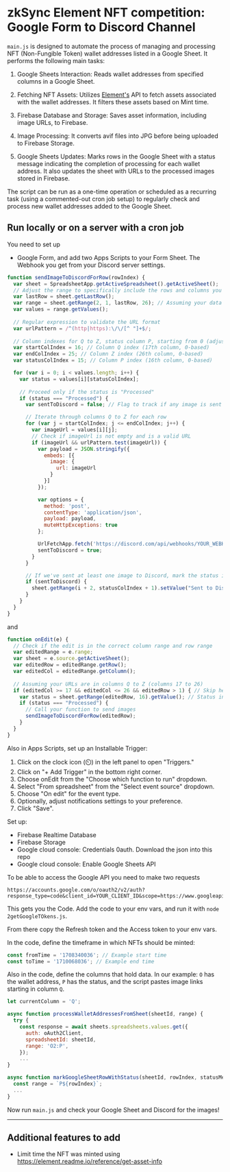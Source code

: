 # zkSync Element NFT competition: Google Form to Discord Channel

`main.js` is designed to automate the process of managing and processing NFT (Non-Fungible Token) wallet addresses listed in a Google Sheet. It performs the following main tasks:

1. Google Sheets Interaction: Reads wallet addresses from specified columns in a Google Sheet.

2. Fetching NFT Assets: Utilizes [Element's](https://element.market/) API to fetch assets associated with the wallet addresses. It filters these assets based on Mint time.

3. Firebase Database and Storage: Saves asset information, including image URLs, to Firebase.

4. Image Processing: It converts avif files into JPG before being uploaded to Firebase Storage.

5. Google Sheets Updates: Marks rows in the Google Sheet with a status message indicating the completion of processing for each wallet address. It also updates the sheet with URLs to the processed images stored in Firebase.

The script can be run as a one-time operation or scheduled as a recurring task (using a commented-out cron job setup) to regularly check and process new wallet addresses added to the Google Sheet.

## Run locally or on a server with a cron job

You need to set up
- Google Form, and add two Apps Scripts to your Form Sheet. The Webhook you get from your Discord server settings.

```js
function sendImageToDiscordForRow(rowIndex) {
  var sheet = SpreadsheetApp.getActiveSpreadsheet().getActiveSheet();
  // Adjust the range to specifically include the rows and columns you're interested in to optimize performance
  var lastRow = sheet.getLastRow();
  var range = sheet.getRange(2, 1, lastRow, 26); // Assuming your data starts from row 2 and goes up to column Z
  var values = range.getValues();
  
  // Regular expression to validate the URL format
  var urlPattern = /^(http|https):\/\/[^ "]+$/;
  
  // Column indexes for Q to Z, status column P, starting from 0 (adjusted for the script's 0-based index)
  var startColIndex = 16; // Column Q index (17th column, 0-based)
  var endColIndex = 25; // Column Z index (26th column, 0-based)
  var statusColIndex = 15; // Column P index (16th column, 0-based)

  for (var i = 0; i < values.length; i++) {
    var status = values[i][statusColIndex];
    
    // Proceed only if the status is "Processed"
    if (status === "Processed") {
      var sentToDiscord = false; // Flag to track if any image is sent to Discord from this row

      // Iterate through columns Q to Z for each row
      for (var j = startColIndex; j <= endColIndex; j++) {
        var imageUrl = values[i][j];
        // Check if imageUrl is not empty and is a valid URL
        if (imageUrl && urlPattern.test(imageUrl)) {
          var payload = JSON.stringify({
            embeds: [{
              image: {
                url: imageUrl
              }
            }]
          });

          var options = {
            method: 'post',
            contentType: 'application/json',
            payload: payload,
            muteHttpExceptions: true
          };

          UrlFetchApp.fetch('https://discord.com/api/webhooks/YOUR_WEBHOOK_ID', options);
          sentToDiscord = true;
        }
      }

      // If we've sent at least one image to Discord, mark the status in column P as "Sent to Discord"
      if (sentToDiscord) {
        sheet.getRange(i + 2, statusColIndex + 1).setValue("Sent to Discord"); // i + 2 because rows in the sheet start from 1 and assuming data starts from row 2
      }
    }
  }
}
```

and


```js
function onEdit(e) {
  // Check if the edit is in the correct column range and row range
  var editedRange = e.range;
  var sheet = e.source.getActiveSheet();
  var editedRow = editedRange.getRow();
  var editedCol = editedRange.getColumn();
  
  // Assuming your URLs are in columns Q to Z (columns 17 to 26)
  if (editedCol >= 17 && editedCol <= 26 && editedRow > 1) { // Skip header row
    var status = sheet.getRange(editedRow, 16).getValue(); // Status in column P
    if (status === "Processed") {
      // Call your function to send images
      sendImageToDiscordForRow(editedRow);
    }
  }
}
```

Also in Apps Scripts, set up an Installable Trigger:
1. Click on the clock icon (⏲️) in the left panel to open "Triggers."
2. Click on "+ Add Trigger" in the bottom right corner.
3. Choose onEdit from the "Choose which function to run" dropdown.
4. Select "From spreadsheet" from the "Select event source" dropdown.
5. Choose "On edit" for the event type.
6. Optionally, adjust notifications settings to your preference.
7. Click "Save".

Set up:
- Firebase Realtime Database
- Firebase Storage
- Google cloud console: Credentials 0auth. Download the json into this repo
- Google cloud console: Enable Google Sheets API

To be able to access the Google API you need to make two requests

```
https://accounts.google.com/o/oauth2/v2/auth?response_type=code&client_id=YOUR_CLIENT_ID&scope=https://www.googleapis.com/auth/spreadsheets%20openid%20profile&redirect_uri=YOUR_REDIRECT_URI&access_type=offline&prompt=consent
```

This gets you the Code. Add the code to your env vars, and run it with `node 2getGoogleTOkens.js`.

From there copy the Refresh token and the Access token to your env vars.


In the code, define the timeframe in which NFTs should be minted:

```js
const fromTime = '1708340036'; // Example start time
const toTime = '1710068036'; // Example end time
```

Also in the code, define the columns that hold data. In our example:
`O` has the wallet address,
`P` has the status, and
the script pastes image links starting in column `Q`.

```js
let currentColumn = 'Q';

async function processWalletAddressesFromSheet(sheetId, range) {
  try {
    const response = await sheets.spreadsheets.values.get({
      auth: oAuth2Client,
      spreadsheetId: sheetId,
      range: 'O2:P',
    });
    ...
}

async function markGoogleSheetRowWithStatus(sheetId, rowIndex, statusMessage) {
  const range = `P${rowIndex}`;
  ...
}
```

Now run `main.js` and check your Google Sheet and Discord for the images!

---

## Additional features to add
- Limit time the NFT was minted using https://element.readme.io/reference/get-asset-info

